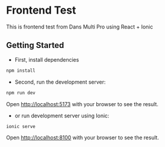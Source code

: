 # Frontend Test
This is frontend test from Dans Multi Pro using React + Ionic

## Getting Started
- First, install dependencies
```bash
npm install
```

- Second, run the development server:
```bash
npm run dev
```
Open [http://localhost:5173](http://localhost:5173) with your browser to see the result.

- or run development server using Ionic:
```bash
ionic serve
```
Open [http://localhost:8100](http://localhost:8100) with your browser to see the result.


